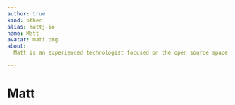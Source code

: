 ```yaml
---
author: true
kind: other
alias: mattj-io
name: Matt
avatar: matt.png
about:
  Matt is an experienced technologist focused on the open source space with wide ranging experience across technical and management roles. He's built and led teams and organisations from startups to global enterprises, successfully brought products and services to market, and created innovation and business value across a wide spectrum of different technologies.

---
```


# Matt

<Author :author="$page.frontmatter" />
